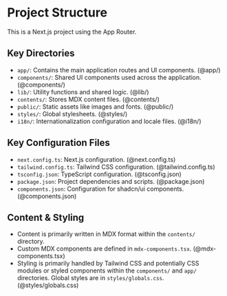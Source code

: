 # Project Structure

This is a Next.js project using the App Router.

## Key Directories

- `app/`: Contains the main application routes and UI components. (@app/)
- `components/`: Shared UI components used across the application. (@components/)
- `lib/`: Utility functions and shared logic. (@lib/)
- `contents/`: Stores MDX content files. (@contents/)
- `public/`: Static assets like images and fonts. (@public/)
- `styles/`: Global stylesheets. (@styles/)
- `i18n/`: Internationalization configuration and locale files. (@i18n/)

## Key Configuration Files

- `next.config.ts`: Next.js configuration. (@next.config.ts)
- `tailwind.config.ts`: Tailwind CSS configuration. (@tailwind.config.ts)
- `tsconfig.json`: TypeScript configuration. (@tsconfig.json)
- `package.json`: Project dependencies and scripts. (@package.json)
- `components.json`: Configuration for shadcn/ui components. (@components.json)

## Content & Styling

- Content is primarily written in MDX format within the `contents/` directory.
- Custom MDX components are defined in `mdx-components.tsx`. (@mdx-components.tsx)
- Styling is primarily handled by Tailwind CSS and potentially CSS modules or styled components within the `components/` and `app/` directories. Global styles are in `styles/globals.css`. (@styles/globals.css)
